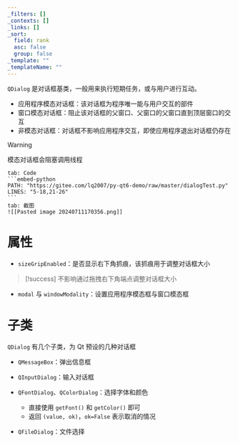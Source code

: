 ```yaml
---
_filters: []
_contexts: []
_links: []
_sort:
  field: rank
  asc: false
  group: false
_template: ""
_templateName: ""
---
```

`QDialog` 是对话框基类，一般用来执行短期任务，或与用户进行互动。
* 应用程序模态对话框：该对话框为程序唯一能与用户交互的部件
* 窗口模态对话框：阻止该对话框的父窗口、父窗口的父窗口直到顶层窗口的交互
* 非模态对话框：对话框不影响应用程序交互，即使应用程序退出对话框仍存在

> [!warning]
> 模态对话框会阻塞调用线程

````tabs
tab: Code
```embed-python
PATH: "https://gitee.com/lq2007/py-qt6-demo/raw/master/dialogTest.py"
LINES: "5-18,21-26"
```
tab: 截图
![[Pasted image 20240711170356.png]]
````
# 属性

* `sizeGripEnabled`：是否显示右下角抓痕，该抓痕用于调整对话框大小

> [!success]
> 不影响通过拖拽右下角端点调整对话框大小

* `modal` 与 `windowModality`：设置应用程序模态框与窗口模态框

# 子类

`QDialog` 有几个子类，为 Qt 预设的几种对话框

* `QMessageBox`：弹出信息框
* `QInputDialog`：输入对话框
* `QFontDialog`、`QColorDialog`：选择字体和颜色

  * 直接使用 `getFont()` 和 `getColor()` 即可
  * 返回 `(value, ok)`，`ok=False` 表示取消的情况
* `QFileDialog`：文件选择

